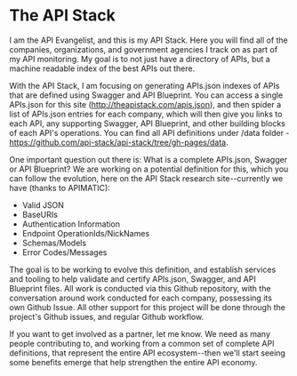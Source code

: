 The API Stack
=========

I am the API Evangelist, and this is my API Stack. Here you will find all of the companies, organizations, and government agencies I track on as part of my API monitoring. My goal is to not just have a directory of APIs, but a machine readable index of the best APIs out there.

With the API Stack, I am focusing on generating APIs.json indexes of APIs that are defined using Swagger and API Blueprint. You can access a single APIs.json for this site (http://theapistack.com/apis.json), and then spider a list of APIs.json entries for each company, which will then give you links to each API, any supporting Swagger, API Blueprint, and other building blocks of each API's operations. You can find all API definitions under /data folder - https://github.com/api-stack/api-stack/tree/gh-pages/data.

One important question out there is: What is a complete APIs.json, Swagger or API Blueprint? We are working on a potential definition for this, which you can follow the evolution, here on the API Stack research site--currently we have (thanks to APIMATIC):

* Valid JSON
* BaseURIs
* Authentication Information
* Endpoint OperationIds/NickNames
* Schemas/Models
* Error Codes/Messages

The goal is to be working to evolve this definition, and establish services and tooling to help validate and certify APIs.json, Swagger, and API Blueprint files. All work is conducted via this Github repository, with the conversation around work conducted for each company, possessing its own Github Issue. All other support for this project will be done through the project's Github issues, and regular Github workflow.

If you want to get involved as a partner, let me know. We need as many people contributing to, and working from a common set of complete API definitions, that represent the entire API ecosystem--then we'll start seeing some benefits emerge that help strengthen the entire API economy.
